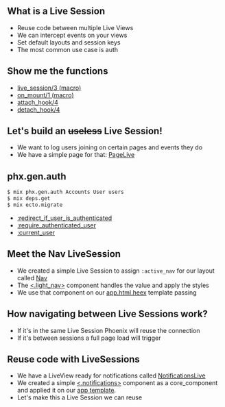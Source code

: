 ## What is a Live Session

- Reuse code between multiple Live Views
- We can intercept events on your views
- Set default layouts and session keys
- The most common use case is auth

## Show me the functions

- [live_session/3 (macro)](https://hexdocs.pm/phoenix_live_view/Phoenix.LiveView.Router.html#live_session/3)
- [on_mount/1 (macro)](https://hexdocs.pm/phoenix_live_view/Phoenix.LiveView.html#on_mount/1)
- [attach_hook/4](https://hexdocs.pm/phoenix_live_view/Phoenix.LiveView.html#attach_hook/4)
- [detach_hook/4](https://hexdocs.pm/phoenix_live_view/Phoenix.LiveView.html#detach_hook/3)

## Let's build an ~~useless~~ Live Session!

- We want to log users joining on certain pages and events they do
- We have a simple page for that: [PageLive](lib/session_playground_web/live/page_live.ex#L1)

## phx.gen.auth

```sh
$ mix phx.gen.auth Accounts User users
$ mix deps.get
$ mix ecto.migrate
```

- [:redirect_if_user_is_authenticated](lib/session_playground_web/router.ex#L53)
- [:require_authenticated_user](lib/session_playground_web/router.ex#L67)
- [:current_user](lib/session_playground_web/router.ex#L79)

## Meet the Nav LiveSession

- We created a simple Live Session to assign `:active_nav` for our layout called [Nav](lib/session_playground_web/live/nav.ex#L1)
- The [<.light_nav>](lib/session_playground_web/components/core_components.ex#619) component handles the value and apply the styles
- We use that component on our [app.html.heex](lib/session_playground_web/components/layouts/app.html.heex#L1) template passing

## How navigating between Live Sessions work?

- If it's in the same Live Session Phoenix will reuse the connection
- If it's between sessions a full page load will trigger

## Reuse code with LiveSessions

- We have a LiveView ready for notifications called [NotificationsLive](lib/session_playground_web/live/notification_live.ex#L1)
- We created a simple [<.notifications>](lib/session_playground_web/components/core_components.ex#L128) component as a core_component and applied it on our [app template](lib/session_playground_web/components/layouts/app.html.heex#L63).
- Let's make this a Live Session we can reuse
